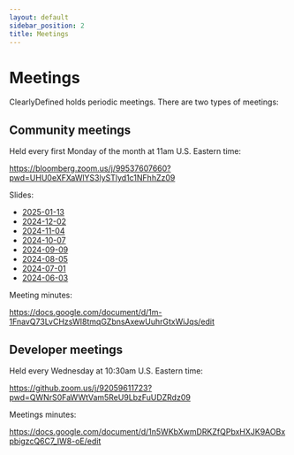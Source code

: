 ```yaml
---
layout: default
sidebar_position: 2
title: Meetings
---
```


# Meetings

ClearlyDefined holds periodic meetings. There are two types of meetings:

## Community meetings

Held every first Monday of the month at 11am U.S. Eastern time:

https://bloomberg.zoom.us/j/99537607660?pwd=UHU0eXFXaWlYS3lySTlyd1c1NFhhZz09

Slides:

- [2025-01-13](/slides/ClearlyDefined-2025-01-13.pdf)
- [2024-12-02](/slides/ClearlyDefined-2024-12-02.pdf)
- [2024-11-04](/slides/ClearlyDefined-2024-11-04.pdf)
- [2024-10-07](/slides/ClearlyDefined-2024-10-07.pdf)
- [2024-09-09](/slides/ClearlyDefined-2024-09-09.pdf)
- [2024-08-05](/slides/ClearlyDefined-2024-08-05.pdf)
- [2024-07-01](/slides/ClearlyDefined-2024-07-01.pdf)
- [2024-06-03](/slides/ClearlyDefined-2024-06-03.pdf)

Meeting minutes:

https://docs.google.com/document/d/1m-1FnavQ73LvCHzsWI8tmqGZbnsAxewUuhrGtxWiJqs/edit

## Developer meetings

Held every Wednesday at 10:30am U.S. Eastern time:

https://github.zoom.us/j/92059611723?pwd=QWNrS0FaWWtVam5ReU9LbzFuUDZRdz09

Meetings minutes:

https://docs.google.com/document/d/1n5WKbXwmDRKZfQPbxHXJK9AOBxpbigzcQ6C7_IW8-oE/edit
